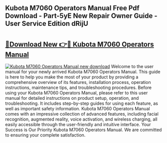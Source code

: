 ## Kubota M7060 Operators Manual Free Pdf Download - Part-5yE New Repair Owner Guide - User Service Edition dRijU

# <h2><a href="http://bc90842.oget.top/?id=Kubota+M7060+Operators+Manual">🔗Download New 👉🔴 Kubota M7060 Operators Manual</a></h2>

[![Kubota M7060 Operators Manual new download](https://i.imgur.com/5g1atiW.png)](http://bc90842.oget.top/?id=Kubota+M7060+Operators+Manual)
Welcome to the user manual for your newly arrived Kubota M7060 Operators Manual. This guide is here to help you make the most of your product by providing a comprehensive overview of its features, installation process, operation instructions, maintenance tips, and troubleshooting procedures. Before using your Kubota M7060 Operators Manual, please refer to this user manual for detailed instructions on product setup, operation, and troubleshooting. It includes step-by-step guides for using each feature, as well as important safety information. Kubota M7060 Operators Manual comes with an impressive collection of advanced features, including facial recognition, augmented reality, voice activation, and wireless charging, all easily accessible through the user-friendly and intuitive interface. Your Success is Our Priority Kubota M7060 Operators Manual. We are committed to ensuring your complete satisfaction.

